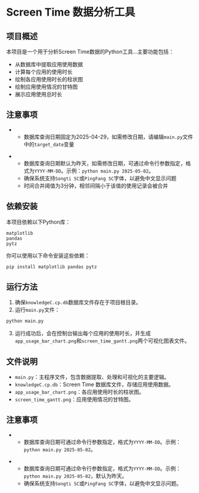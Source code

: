 # Screen Time 数据分析工具

## 项目概述
本项目是一个用于分析Screen Time数据的Python工具...主要功能包括：
- 从数据库中提取应用使用数据
- 计算每个应用的使用时长
- 绘制各应用使用时长的柱状图
- 绘制应用使用情况的甘特图
- 展示应用使用总时长

## 注意事项
- - 数据库查询日期固定为2025-04-29，如需修改日期，请编辑`main.py`文件中的`target_date`变量
+ - 数据库查询日期默认为昨天，如需修改日期，可通过命令行参数指定，格式为`YYYY-MM-DD`。示例：`python main.py 2025-05-02`。
  - 确保系统支持`Songti SC`或`PingFang SC`字体，以避免中文显示问题
  - 时间合并阈值为3分钟，相邻间隔小于该值的使用记录会被合并

## 依赖安装
本项目依赖以下Python库：
```plaintext
matplotlib
pandas
pytz
```
你可以使用以下命令安装这些依赖：
```bash
pip install matplotlib pandas pytz
```

## 运行方法
1. 确保`knowledgeC.cp.db`数据库文件存在于项目根目录。
2. 运行`main.py`文件：
```bash
python main.py
```
3. 运行成功后，会在控制台输出每个应用的使用时长，并生成`app_usage_bar_chart.png`和`screen_time_gantt.png`两个可视化图表文件。

## 文件说明
- `main.py`：主程序文件，包含数据提取、处理和可视化的主要逻辑。
- `knowledgeC.cp.db`：Screen Time 数据库文件，存储应用使用数据。
- `app_usage_bar_chart.png`：各应用使用时长的柱状图。
- `screen_time_gantt.png`：应用使用情况的甘特图。

## 注意事项
- - 数据库查询日期可通过命令行参数指定，格式为`YYYY-MM-DD`。示例：`python main.py 2025-05-02`。
+ - 数据库查询日期可通过命令行参数指定，格式为`YYYY-MM-DD`。示例：`python main.py 2025-05-02`，默认为昨天。
  - 确保系统支持`Songti SC`或`PingFang SC`字体，以避免中文显示问题。